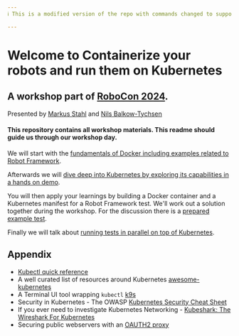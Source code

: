 ```yaml
---
ℹ️ This is a modified version of the repo with commands changed to support Windows CMD instead of Unix shells (mainly changing `export` to `set` and `%VAR` to `%VAR%`).

---
```


# Welcome to Containerize your robots and run them on Kubernetes
## A workshop part of [RoboCon 2024](https://robocon.io/). 
Presented by [Markus Stahl](https://www.linkedin.com/in/markus-s-47385134/) and [Nils Balkow-Tychsen](https://www.linkedin.com/in/nilsty/)


#### This repository contains all workshop materials. This readme should guide us through our workshop day. 

We will start with the [fundamentals of Docker including examples related to Robot Framework](10-docker/readme.md). 

Afterwards we will [dive deep into Kubernetes by exploring its capabilities in a hands on demo](20-kubernetes/readme.md). 

You will then apply your learnings by building a Docker container and a Kubernetes manifest for a Robot Framework test. We'll work out a solution together during the workshop. For the discussion there is a [prepared example test](30-example/readme.md). 

Finally we will talk about [running tests in parallel on top of Kubernetes](40-parallelization/readme.md).

## Appendix

- [Kubectl quick reference](https://kubernetes.io/docs/reference/kubectl/quick-reference/)
- A well curated list of resources around Kubernetes [awesome-kubernetes](https://github.com/ramitsurana/awesome-kubernetes)
- A Terminal UI tool wrapping `kubectl` [k9s](https://k9scli.io/)
- Security in Kubernetes - The OWASP [Kubernetes Security Cheat Sheet](https://cheatsheetseries.owasp.org/cheatsheets/Kubernetes_Security_Cheat_Sheet.html)
- If you ever need to investigate Kubernetes Networking - [Kubeshark: The Wireshark For Kubernetes](https://dev.to/thenjdevopsguy/kubeshark-the-wireshark-for-kubernetes-3a72)
- Securing public webservers with an [OAUTH2 proxy](https://oauth2-proxy.github.io/oauth2-proxy/)
